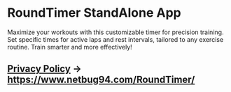 # RoundTimer StandAlone App

Maximize your workouts with this customizable timer for precision training. Set specific times for active laps and rest intervals, tailored to any exercise routine. Train smarter and more effectively!

## [Privacy Policy](https://www.netbug94.com/RoundTimer/) -> https://www.netbug94.com/RoundTimer/
